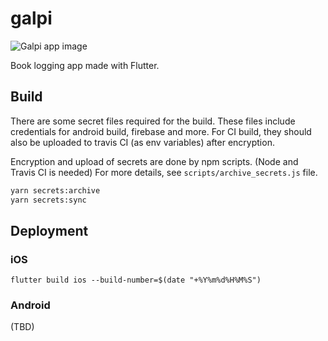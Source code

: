 # galpi

![Galpi app image](https://github.com/heejongahn/galpi/raw/master/docs/static/galpi.gif)

Book logging app made with Flutter.

## Build

There are some secret files required for the build.
These files include credentials for android build, firebase and more.
For CI build, they should also be uploaded to travis CI (as env variables) after encryption.

Encryption and upload of secrets are done by npm scripts. (Node and Travis CI is needed)
For more details, see `scripts/archive_secrets.js` file.

```sh
yarn secrets:archive
yarn secrets:sync
```

## Deployment

### iOS

```
flutter build ios --build-number=$(date "+%Y%m%d%H%M%S")
```

### Android

(TBD)
